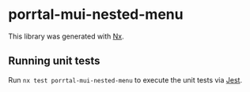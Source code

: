 # porrtal-mui-nested-menu

This library was generated with [Nx](https://nx.dev).

## Running unit tests

Run `nx test porrtal-mui-nested-menu` to execute the unit tests via [Jest](https://jestjs.io).
